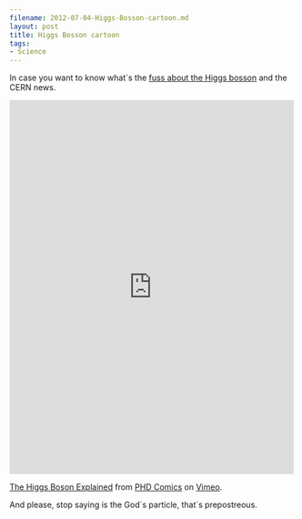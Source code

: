 ```yaml
---
filename: 2012-07-04-Higgs-Bosson-cartoon.md
layout: post
title: Higgs Bosson cartoon
tags:
- Science
---
```


In case you want to know what´s the <a href="http://www.nytimes.com/2012/07/05/science/cern-physicists-may-have-discovered-higgs-boson-particle.html?pagewanted=all">fuss about the Higgs bosson</a> and the CERN news.

<iframe src="http://player.vimeo.com/video/41038445?portrait=0&amp;color=c8b3df" width="500" height="656" frameborder="0" webkitAllowFullScreen mozallowfullscreen allowFullScreen></iframe> <p><a href="http://vimeo.com/41038445">The Higgs Boson Explained</a> from <a href="http://vimeo.com/phdcomics">PHD Comics</a> on <a href="http://vimeo.com">Vimeo</a>.</p>


And please, stop saying is the God´s particle, that´s prepostreous.
